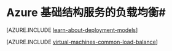 <properties
	pageTitle="Azure 基础结构服务的负载均衡"
	description="介绍 Azure 所支持的两种不同类型的负载均衡：适用于云服务的负载均衡器，以及适用于客户端流量的 Azure 流量管理器。"
	services="virtual-machines-linux"
	documentationCenter=""
	authors="joaoma"
	manager="adinah"
	editor=""/>

<tags
	ms.service="virtual-machines-linux"
	ms.date="02/02/2016"
	wacn.date="03/28/2016"/>


# Azure 基础结构服务的负载均衡#

[AZURE.INCLUDE [learn-about-deployment-models](../../includes/learn-about-deployment-models-both-include.md)]

[AZURE.INCLUDE [virtual-machines-common-load-balance](../../includes/virtual-machines-common-load-balance.md)]
